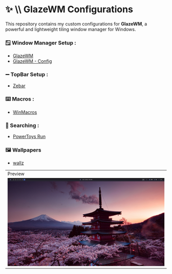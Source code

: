 # ✨ \\\ GlazeWM Configurations

This repository contains my custom configurations for **GlazeWM**, a powerful and lightweight tiling window manager for Windows.

### 🪟 Window Manager Setup :
- [GlazeWM](https://github.com/glzr-io/glazewm)
- [GlazeWM - Config](https://github.com/fr0st-iwnl/glazewm-configs/blob/master/glazewm/config.yaml)


### ➖ TopBar Setup :
- [Zebar](https://github.com/glzr-io/zebar)

### ⌨️ Macros :
- [WinMacros](https://github.com/fr0st-iwnl/WinMacros)

### 🔎 Searching :

- [PowerToys Run](https://learn.microsoft.com/en-us/windows/powertoys/run)

### 🖼️ Wallpapers

- [wallz](https://github.com/fr0st-iwnl/wallz)


<div align="center"><table><tr><td>Preview</td></tr><tr><td>
<img src="https://raw.githubusercontent.com/fr0st-iwnl/glazewm-configs/refs/heads/master/assets/thumbnail.png"/></td></tr>
